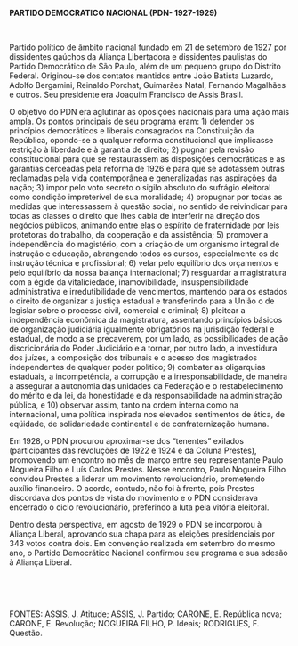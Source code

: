 **PARTIDO DEMOCRATICO NACIONAL (PDN- 1927-1929)**

 

Partido político de âmbito nacional fundado em 21 de setembro de 1927
por dissidentes gaúchos da Aliança Libertadora e dissidentes paulistas
do Partido Democrático de São Paulo, além de um pequeno grupo do
Distrito Federal. Originou-se dos contatos mantidos entre João Batista
Luzardo, Adolfo Bergamini, Reinaldo Porchat, Guimarães Natal, Fernando
Magalhães e outros. Seu presidente era Joaquim Francisco de Assis
Brasil.

O objetivo do PDN era aglutinar as oposições nacionais para uma ação
mais ampla. Os pontos principais de seu programa eram: 1) defender os
princípios democráticos e liberais consagrados na Constituição da
República, opondo-se a qualquer reforma constitucional que implicasse
restrição à liberdade e à garantia de direito; 2) pugnar pela revisão
constitucional para que se restaurassem as disposições democráticas e as
garantias cerceadas pela reforma de 1926 e para que se adotassem outras
reclamadas pela vida contemporânea e generalizadas nas aspirações da
nação; 3) impor pelo voto secreto o sigilo absoluto do sufrágio
eleitoral como condição impreterível de sua moralidade; 4) propugnar por
todas as medidas que interessassem à questão social, no sentido de
reivindicar para todas as classes o direito que lhes cabia de interferir
na direção dos negócios públicos, animando entre elas o espírito de
fraternidade por leis protetoras do trabalho, da cooperação e da
assistência; 5) promover a independência do magistério, com a criação de
um organismo integral de instrução e educação, abrangendo todos os
cursos, especialmente os de instrução técnica e profissional; 6) velar
pelo equilíbrio dos orçamentos e pelo equilíbrio da nossa balança
internacional; 7) resguardar a magistratura com a égide da
vitaliciedade, inamovibilidade, insuspensibilidade administrativa e
irredutibilidade de vencimentos, mantendo para os estados o direito de
organizar a justiça estadual e transferindo para a União o de legislar
sobre o processo civil, comercial e criminal; 8) pleitear a
independência econômica da magistratura, assentando princípios básicos
de organização judiciária igualmente obrigatórios na jurisdição federal
e estadual, de modo a se precaverem, por um lado, as possibilidades de
ação discricionária do Poder Judiciário e a tornar, por outro lado, a
investidura dos juízes, a composição dos tribunais e o acesso dos
magistrados independentes de qualquer poder político; 9) combater as
oligarquias estaduais, a incompetência, a corrupção e a
irresponsabilidade, de maneira a assegurar a autonomia das unidades da
Federação e o restabelecimento do mérito e da lei, da honestidade e da
responsabilidade na administração pública, e 10) observar assim, tanto
na ordem interna como na internacional, uma política inspirada nos
elevados sentimentos de ética, de eqüidade, de solidariedade continental
e de confraternização humana.

Em 1928, o PDN procurou aproximar-se dos “tenentes” exilados
(participantes das revoluções de 1922 e 1924 e da Coluna Prestes),
promovendo um encontro no mês de março entre seu representante Paulo
Nogueira Filho e Luís Carlos Prestes. Nesse encontro, Paulo Nogueira
Filho convidou Prestes a liderar um movimento revolucionário, prometendo
auxílio financeiro. O acordo, contudo, não foi à frente, pois Prestes
discordava dos pontos de vista do movimento e o PDN considerava
encerrado o ciclo revolucionário, preferindo a luta pela vitória
eleitoral.

Dentro desta perspectiva, em agosto de 1929 o PDN se incorporou à
Aliança Liberal, aprovando sua chapa para as eleições presidenciais por
343 votos contra dois. Em convenção realizada em setembro do mesmo ano,
o Partido Democrático Nacional confirmou seu programa e sua adesão à
Aliança Liberal.

 

 

FONTES: ASSIS, J. Atitude; ASSIS, J. Partido; CARONE, E. República nova;
CARONE, E. Revolução; NOGUEIRA FILHO, P. Ideais; RODRIGUES, F. Questão.

 
